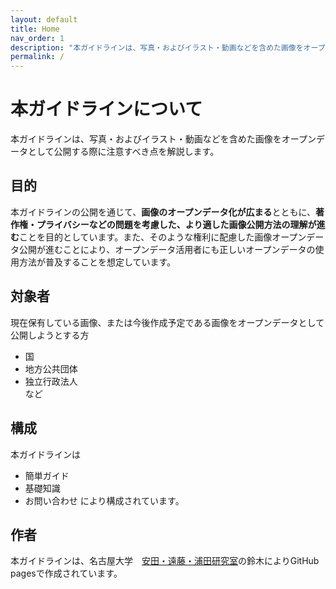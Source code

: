 ```yaml
---
layout: default
title: Home
nav_order: 1
description: "本ガイドラインは、写真・およびイラスト・動画などを含めた画像をオープンデータとして公開する際に注意すべき点を解説します。"
permalink: /
---
```

# 本ガイドラインについて
本ガイドラインは、写真・およびイラスト・動画などを含めた画像をオープンデータとして公開する際に注意すべき点を解説します。
## 目的
本ガイドラインの公開を通じて、**画像のオープンデータ化が広まる**とともに、**著作権・プライバシーなどの問題を考慮した、より適した画像公開方法の理解が進む**ことを目的としています。また、そのような権利に配慮した画像オープンデータ公開が進むことにより、オープンデータ活用者にも正しいオープンデータの使用方法が普及することを想定しています。
## 対象者
現在保有している画像、または今後作成予定である画像をオープンデータとして公開しようとする方
- 国
- 地方公共団体
- 独立行政法人  
など

## 構成
本ガイドラインは
- 簡単ガイド
- 基礎知識
- お問い合わせ
により構成されています。

## 作者
本ガイドラインは、名古屋大学　[安田・遠藤・浦田研究室](http://www.mdg.ss.is.nagoya-u.ac.jp/)の鈴木によりGitHub pagesで作成されています。















































































